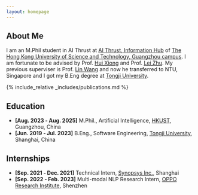 ```yaml
---
layout: homepage
---
```



## About Me
I am an M.Phil student in AI Thrust at <a href="https://www.hkust-gz.edu.cn/academics/hubs-and-thrust-areas/information-hub/">AI Thrust, Information Hub</a> of <a href="https://www.hkust-gz.edu.cn/"> The Hong Kong University of Science and Technology, Guangzhou campus</a>. I am fortunate to be advised by Prof.  <a href="https://scholar.google.com/citations?user=cVDF1tkAAAAJ&hl=en&oi=ao">Hui Xiong</a> and Prof. <a href="https://scholar.google.com/citations?hl=en&user=AQtqhaYAAAAJ">Lei Zhu</a>. 
My previous superviser is Prof. <a href="https://scholar.google.com/citations?user=J9Z9Q8UAAAAJ&hl=en">Lin Wang</a> and now he transferred to NTU, Singapore and I got my B.Eng degree at <a href="https://en.tongji.edu.cn/p/#/">Tongji University</a>.
 <!-- under the supervision of Prof. <a href="https://scholar.google.com/citations?user=aYKQn88AAAAJ&hl=en&oi=ao">Wei Tian</a>. -->

{% include_relative _includes/publications.md %}

## Education
- **[Aug. 2023 ‑ Aug. 2025]** M.Phil., Artificial Intelligence, <a href="https://www.hkust-gz.edu.cn/">HKUST</a>, Guangzhou, China
- **[Jun. 2019 ‑ Jul. 2023]** B.Eng., Software Engineering, <a href="https://en.tongji.edu.cn/p/#/">Tongji University</a>, Shanghai, China

<!-- ## Honors and Awards
- *2023.07* &emsp;**Outstanding Master's Thesis in Liaoning Province / Northeastern University(<1%)**. 
- *2022.09* &emsp;**National Scholoarship of China (<2%)**. 
- *20-21/22/23.09* &emsp;**First Class Master Scholoarship of Northeastern University (<20%)**. 
- *2019.06* &emsp;**Outstanding Graduate of Liaoning Province / Northeastern University (<2%)**.  -->


## Internships

- **[Sep. 2021 ‑ Dec. 2021]** Technical Intern,  <a href="https://www.synopsys.com/">Synopsys Inc.</a>, Shanghai
- **[Sep. 2022 ‑ Feb. 2023]** Multi-modal NLP Research Intern,  <a href="https://www.oppo.com/en/proposal-2022/">OPPO Research Institute</a>, Shenzhen

<!-- {% include_relative _includes/services.md %} -->

<script type='text/javascript' id='clustrmaps' src='//cdn.clustrmaps.com/map_v2.js?cl=080808&w=a&t=tt&d=zrl7WjzBxF_qKC05N5OneNhjFigQ9jPab4GJHSWvjkI&co=ffffff&cmo=3acc3a&cmn=ff5353&ct=808080'></script>

